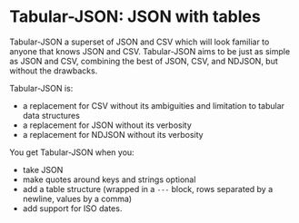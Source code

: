 # Tabular-JSON: JSON with tables

Tabular-JSON a superset of JSON and CSV which will look familiar to anyone that knows JSON and CSV. Tabular-JSON aims to be just as simple as JSON and CSV, combining the best of JSON, CSV, and NDJSON, but without the drawbacks.

Tabular-JSON is:

- a replacement for CSV without its ambiguities and limitation to tabular data structures
- a replacement for JSON without its verbosity
- a replacement for NDJSON without its verbosity

You get Tabular-JSON when you:

- take JSON
- make quotes around keys and strings optional
- add a table structure (wrapped in a `---` block, rows separated by a newline, values by a comma)
- add support for ISO dates.
